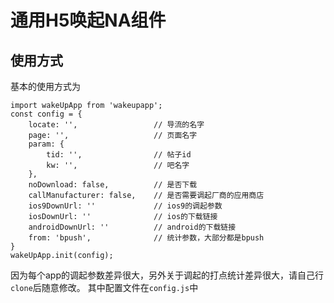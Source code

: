 # 通用H5唤起NA组件
## 使用方式
基本的使用方式为

```
import wakeUpApp from 'wakeupapp';
const config = {
    locate: '',                 // 导流的名字
    page: '',                   // 页面名字
    param: {
        tid: '',                // 帖子id
        kw: '',                 // 吧名字
    },
    noDownload: false,          // 是否下载
    callManufacturer: false,    // 是否需要调起厂商的应用商店
    ios9DownUrl: ''             // ios9的调起参数
    iosDownUrl: ''              // ios的下载链接
    androidDownUrl: ''          // android的下载链接
    from: 'bpush',              // 统计参数，大部分都是bpush
}
wakeUpApp.init(config);
```
因为每个app的调起参数差异很大，另外关于调起的打点统计差异很大，请自己行`clone`后随意修改。
其中配置文件在`config.js`中
